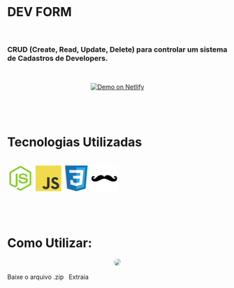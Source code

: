 &nbsp;

&nbsp;

# DEV FORM

&nbsp;

### CRUD (Create, Read, Update, Delete) para controlar um sistema de Cadastros de Developers.

&nbsp;

<p align="center">
  <a href="https://uspotify.netlify.app" target="_blank">
    <img alt="Demo on Netlify" src="https://res.cloudinary.com/lukemorales/image/upload/v1599785319/readme_logos/demo_on_netlify_umjmch.png">
  </a>
</p>

&nbsp;

&nbsp;


# Tecnologias Utilizadas

<div style="display: inline_block"><br>
    <img align="center" alt="Rafa-CSS" height="60" width="60" src="https://raw.githubusercontent.com/devicons/devicon/1119b9f84c0290e0f0b38982099a2bd027a48bf1/icons/nodejs/nodejs-original.svg">
    <img align="center" alt="Rafa-CSS" height="60" width="60" src="https://raw.githubusercontent.com/devicons/devicon/1119b9f84c0290e0f0b38982099a2bd027a48bf1/icons/javascript/javascript-original.svg">
    <img align="center" alt="Rafa-CSS" height="60" width="60" src="https://raw.githubusercontent.com/devicons/devicon/master/icons/css3/css3-original.svg">
  <img align="center" alt="Rafa-HTML" height="60" width="60" src="https://raw.githubusercontent.com/devicons/devicon/1119b9f84c0290e0f0b38982099a2bd027a48bf1/icons/handlebars/handlebars-original.svg">
  
  
 
&nbsp;

&nbsp;

# Como Utilizar:

  <div align="center">
  <img style="border-radius: 20px" width="80%" margin="30px" src="./img/forAllDevices.png"/>
  </div>


Baixe o arquivo .zip
&nbsp;
Extraia